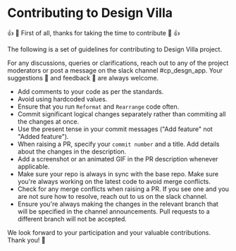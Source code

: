 # Contributing to Design Villa

:+1: :tada: First of all, thanks for taking the time to contribute :tada: :+1:

The following is a set of guidelines for contributing to Design Villa project.

For any discussions, queries or clarifications, reach out to any of the project moderators or post a message on the slack channel #cp_desgn_app. Your suggestions :mag_right: and feedback :memo: are always welcome.

* Add comments to your code as per the standards.
* Avoid using hardcoded values.
* Ensure that you run `Reformat` and `Rearrange` code often.
* Commit significant logical changes separately rather than commiting all the changes at once.
* Use the present tense in your commit messages ("Add feature" not "Added feature").
* When raising a PR, specify your `commit number` and a title. Add details about the changes in the description.
* Add a screenshot or an animated GIF in the PR description whenever applicable.
* Make sure your repo is always in sync with the base repo. Make sure you're always working on the latest code to avoid merge conflicts.
* Check for any merge conflicts when raising a PR. If you see one and you are not sure how to resolve, reach out to us on the slack channel.
* Ensure you're always making the changes in the relevant branch that will be specified in the channel announcements. Pull requests to a different branch will not be accepted.

We look forward to your participation and your valuable contributions. Thank you! :tada:


